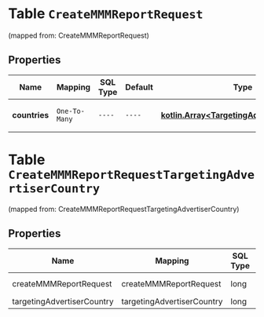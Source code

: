 
# Table `CreateMMMReportRequest`
(mapped from: CreateMMMReportRequest)

## Properties
Name | Mapping | SQL Type | Default | Type | Description | Notes
---- | ------- | -------- | ------- | ---- | ----------- | -----
**countries** | `One-To-Many` | `----` | `----`  | [**kotlin.Array&lt;TargetingAdvertiserCountry&gt;**](TargetingAdvertiserCountry.md) | A List of countries for filtering |  [optional]


# **Table `CreateMMMReportRequestTargetingAdvertiserCountry`**
(mapped from: CreateMMMReportRequestTargetingAdvertiserCountry)

## Properties
Name | Mapping | SQL Type | Default | Type | Description | Notes
---- | ------- | -------- | ------- | ---- | ----------- | -----
createMMMReportRequest | createMMMReportRequest | long | | kotlin.Long | Primary Key | *one*
targetingAdvertiserCountry | targetingAdvertiserCountry | long | | kotlin.Long | Foreign Key | *many*



